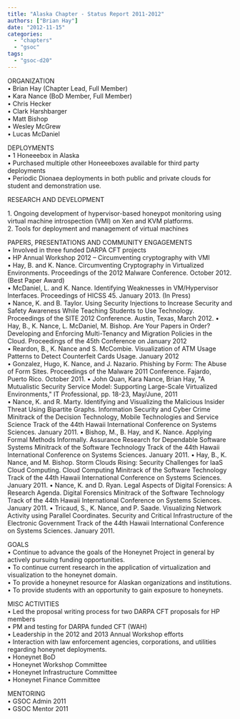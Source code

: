 ```yaml
---
title: "Alaska Chapter - Status Report 2011-2012"
authors: ["Brian Hay"]
date: "2012-11-15"
categories: 
  - "chapters"
  - "gsoc"
tags: 
  - "gsoc-d20"
---
```


ORGANIZATION  
• Brian Hay (Chapter Lead, Full Member)  
• Kara Nance (BoD Member, Full Member)  
• Chris Hecker  
• Clark Harshbarger  
• Matt Bishop  
• Wesley McGrew  
• Lucas McDaniel  
  
  
DEPLOYMENTS  
• 1 Honeeebox in Alaska  
• Purchased multiple other Honeeeboxes available for third party deployments  
• Periodic Dionaea deployments in both public and private clouds for student and demonstration use.  
  
  
RESEARCH AND DEVELOPMENT  
  
1\. Ongoing development of hypervisor-based honeypot monitoring using virtual machine introspection (VMI) on Xen and KVM platforms.  
2\. Tools for deployment and management of virtual machines  
  
PAPERS, PRESENTATIONS AND COMMUNITY ENGAGEMENTS  
• Involved in three funded DARPA CFT projects  
• HP Annual Workshop 2012 – Circumventing cryptography with VMI  
• Hay, B. and K. Nance. Circumventing Cryptography in Virtualized Environments. Proceedings of the 2012 Malware Conference. October 2012. (Best Paper Award)  
• McDaniel, L. and K. Nance. Identifying Weaknesses in VM/Hypervisor Interfaces. Proceedings of HICSS 45. January 2013. (In Press)  
• Nance, K. and B. Taylor. Using Security Injections to Increase Security and Safety Awareness While Teaching Students to Use Technology. Proceedings of the SITE 2012 Conference. Austin, Texas, March 2012. 
• Hay, B., K. Nance, L. McDaniel, M. Bishop. Are Your Papers in Order? Developing and Enforcing Multi-Tenancy and Migration Policies in the Cloud. Proceedings of the 45th Conference on January 2012  
• Reardon, B., K. Nance and S. McCombie. Visualization of ATM Usage Patterns to Detect Counterfeit Cards Usage. January 2012  
• Gonzalez, Hugo, K. Nance, and J. Nazario. Phishing by Form: The Abuse of Form Sites. Proceedings of the Malware 2011 Conference. Fajardo, Puerto Rico. October 2011. 
• John Quan, Kara Nance, Brian Hay, "A Mutualistic Security Service Model: Supporting Large-Scale Virtualized Environments," IT Professional, pp. 18-23, May/June, 2011  
• Nance, K. and R. Marty. Identifying and Visualizing the Malicious Insider Threat Using Bipartite Graphs. Information Security and Cyber Crime Minitrack of the Decision Technology, Mobile Technologies and Service Science Track of the 44th Hawaii International Conference on Systems Sciences. January 2011. 
• Bishop, M., B. Hay, and K. Nance. Applying Formal Methods Informally. Assurance Research for Dependable Software Systems Minitrack of the Software Technology Track of the 44th Hawaii International Conference on Systems Sciences. January 2011. 
• Hay, B., K. Nance, and M. Bishop. Storm Clouds Rising: Security Challenges for IaaS Cloud Computing. Cloud Computing Minitrack of the Software Technology Track of the 44th Hawaii International Conference on Systems Sciences. January 2011. 
• Nance, K. and D. Ryan. Legal Aspects of Digital Forensics: A Research Agenda. Digital Forensics Minitrack of the Software Technology Track of the 44th Hawaii International Conference on Systems Sciences. January 2011. 
• Tricaud, S., K. Nance, and P. Saade. Visualizing Network Activity using Parallel Coordinates. Security and Critical Infrastructure of the Electronic Government Track of the 44th Hawaii International Conference on Systems Sciences. January 2011. 
  
  
GOALS  
• Continue to advance the goals of the Honeynet Project in general by actively pursuing funding opportunities.  
• To continue current research in the application of virtualization and visualization to the honeynet domain.  
• To provide a honeynet resource for Alaskan organizations and institutions.  
• To provide students with an opportunity to gain exposure to honeynets.  
  
MISC ACTIVITIES  
• Led the proposal writing process for two DARPA CFT proposals for HP members  
• PM and testing for DARPA funded CFT (WAH)  
• Leadership in the 2012 and 2013 Annual Workshop efforts  
• Interaction with law enforcement agencies, corporations, and utilities regarding honeynet deployments.  
• Honeynet BoD  
• Honeynet Workshop Committee  
• Honeynet Infrastructure Committee  
• Honeynet Finance Committee  
  
  
MENTORING  
• GSOC Admin 2011  
• GSOC Mentor 2011

